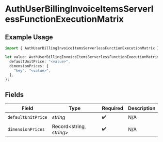 # AuthUserBillingInvoiceItemsServerlessFunctionExecutionMatrix

## Example Usage

```typescript
import { AuthUserBillingInvoiceItemsServerlessFunctionExecutionMatrix } from "@simplesagar/vercel/models/authuser.js";

let value: AuthUserBillingInvoiceItemsServerlessFunctionExecutionMatrix = {
  defaultUnitPrice: "<value>",
  dimensionPrices: {
    "key": "<value>",
  },
};
```

## Fields

| Field                    | Type                     | Required                 | Description              |
| ------------------------ | ------------------------ | ------------------------ | ------------------------ |
| `defaultUnitPrice`       | *string*                 | :heavy_check_mark:       | N/A                      |
| `dimensionPrices`        | Record<string, *string*> | :heavy_check_mark:       | N/A                      |